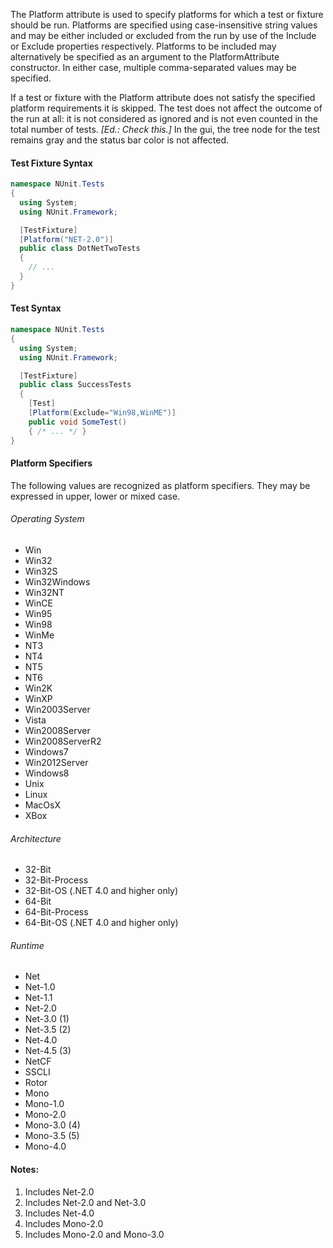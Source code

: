 The Platform attribute is used to specify platforms for which a test or fixture
should be run. Platforms are specified using case-insensitive string values
and may be either included or excluded from the run by use of the Include or 
Exclude properties respectively. Platforms to be included may alternatively
be specified as an argument to the PlatformAttribute constructor. In either
case, multiple comma-separated values may be specified.

If a test or fixture with the Platform attribute does not satisfy the specified
platform requirements it is skipped. The test does not affect the outcome of 
the run at all: it is not considered as ignored and is not even counted in 
the total number of tests. _[Ed.: Check this.]_ In the gui, the tree node for the test remains 
gray and the status bar color is not affected.

#### Test Fixture Syntax

```csharp
namespace NUnit.Tests
{
  using System;
  using NUnit.Framework;

  [TestFixture]
  [Platform("NET-2.0")]
  public class DotNetTwoTests
  {
    // ...
  }
}
```

#### Test Syntax

```csharp
namespace NUnit.Tests
{
  using System;
  using NUnit.Framework;

  [TestFixture]
  public class SuccessTests
  {
    [Test]
    [Platform(Exclude="Win98,WinME")]
    public void SomeTest()
    { /* ... */ }
}
```

#### Platform Specifiers

The following values are recognized as platform specifiers.
They may be expressed in upper, lower or mixed case.

###### Operating System
 * Win
 * Win32
 * Win32S
 * Win32Windows
 * Win32NT
 * WinCE
 * Win95
 * Win98
 * WinMe
 * NT3
 * NT4
 * NT5
 * NT6
 * Win2K
 * WinXP
 * Win2003Server
 * Vista
 * Win2008Server
 * Win2008ServerR2
 * Windows7
 * Win2012Server
 * Windows8
 * Unix
 * Linux
 * MacOsX
 * XBox

###### Architecture

* 32-Bit
* 32-Bit-Process
* 32-Bit-OS (.NET 4.0 and higher only)
* 64-Bit
* 64-Bit-Process
* 64-Bit-OS (.NET 4.0 and higher only)

###### Runtime
 * Net
 * Net-1.0
 * Net-1.1
 * Net-2.0
 * Net-3.0 (1)
 * Net-3.5 (2)
 * Net-4.0
 * Net-4.5 (3)
 * NetCF
 * SSCLI
 * Rotor
 * Mono
 * Mono-1.0
 * Mono-2.0
 * Mono-3.0 (4)
 * Mono-3.5 (5)
 * Mono-4.0

#### Notes:

1. Includes Net-2.0
2. Includes Net-2.0 and Net-3.0
3. Includes Net-4.0
4. Includes Mono-2.0
5. Includes Mono-2.0 and Mono-3.0

